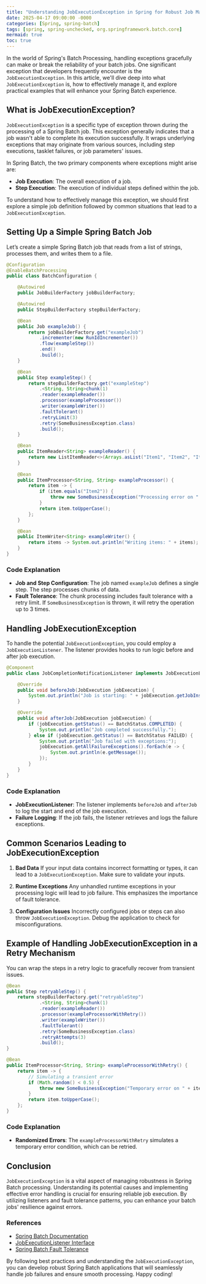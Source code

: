```yaml
---
title: "Understanding JobExecutionException in Spring for Robust Job Management"
date: 2025-04-17 09:00:00 -0000
categories: [Spring, spring-batch]
tags: [spring, spring-unchecked, org.springframework.batch.core]
mermaid: true
toc: true
---
```



In the world of Spring's Batch Processing, handling exceptions gracefully can make or break the reliability of your batch jobs. One significant exception that developers frequently encounter is the `JobExecutionException`. In this article, we'll dive deep into what `JobExecutionException` is, how to effectively manage it, and explore practical examples that will enhance your Spring Batch experience. 

## What is JobExecutionException?

`JobExecutionException` is a specific type of exception thrown during the processing of a Spring Batch job. This exception generally indicates that a job wasn't able to complete its execution successfully. It wraps underlying exceptions that may originate from various sources, including step executions, tasklet failures, or job parameters' issues.

In Spring Batch, the two primary components where exceptions might arise are:

- **Job Execution**: The overall execution of a job.
- **Step Execution**: The execution of individual steps defined within the job.

To understand how to effectively manage this exception, we should first explore a simple job definition followed by common situations that lead to a `JobExecutionException`.

## Setting Up a Simple Spring Batch Job

Let’s create a simple Spring Batch job that reads from a list of strings, processes them, and writes them to a file.

```java
@Configuration
@EnableBatchProcessing
public class BatchConfiguration {

    @Autowired
    public JobBuilderFactory jobBuilderFactory;

    @Autowired
    public StepBuilderFactory stepBuilderFactory;

    @Bean
    public Job exampleJob() {
        return jobBuilderFactory.get("exampleJob")
            .incrementer(new RunIdIncrementer())
            .flow(exampleStep())
            .end()
            .build();
    }

    @Bean
    public Step exampleStep() {
        return stepBuilderFactory.get("exampleStep")
            .<String, String>chunk(1)
            .reader(exampleReader())
            .processor(exampleProcessor())
            .writer(exampleWriter())
            .faultTolerant()
            .retryLimit(3)
            .retry(SomeBusinessException.class)
            .build();
    }

    @Bean
    public ItemReader<String> exampleReader() {
        return new ListItemReader<>(Arrays.asList("Item1", "Item2", "Item3"));
    }
    
    @Bean
    public ItemProcessor<String, String> exampleProcessor() {
        return item -> {
            if (item.equals("Item2")) {
                throw new SomeBusinessException("Processing error on " + item);
            }
            return item.toUpperCase();
        };
    }

    @Bean
    public ItemWriter<String> exampleWriter() {
        return items -> System.out.println("Writing items: " + items);
    }
}
```

### Code Explanation

- **Job and Step Configuration**: The job named `exampleJob` defines a single step. The step processes chunks of data.
- **Fault Tolerance**: The chunk processing includes fault tolerance with a retry limit. If `SomeBusinessException` is thrown, it will retry the operation up to 3 times.

## Handling JobExecutionException

To handle the potential `JobExecutionException`, you could employ a `JobExecutionListener`. The listener provides hooks to run logic before and after job execution.

```java
@Component
public class JobCompletionNotificationListener implements JobExecutionListener {

    @Override
    public void beforeJob(JobExecution jobExecution) {
        System.out.println("Job is starting: " + jobExecution.getJobInstance().getJobName());
    }

    @Override
    public void afterJob(JobExecution jobExecution) {
        if (jobExecution.getStatus() == BatchStatus.COMPLETED) {
            System.out.println("Job completed successfully.");
        } else if (jobExecution.getStatus() == BatchStatus FAILED) {
            System.out.println("Job failed with exceptions:");
            jobExecution.getAllFailureExceptions().forEach(e -> {
                System.out.println(e.getMessage());
            });
        }
    }
}
```

### Code Explanation

- **JobExecutionListener**: The listener implements `beforeJob` and `afterJob` to log the start and end of the job execution.
- **Failure Logging**: If the job fails, the listener retrieves and logs the failure exceptions.

## Common Scenarios Leading to JobExecutionException

1. **Bad Data**
   If your input data contains incorrect formatting or types, it can lead to a `JobExecutionException`. Make sure to validate your inputs.

2. **Runtime Exceptions**
   Any unhandled runtime exceptions in your processing logic will lead to job failure. This emphasizes the importance of fault tolerance.

3. **Configuration Issues**
   Incorrectly configured jobs or steps can also throw `JobExecutionException`. Debug the application to check for misconfigurations.

## Example of Handling JobExecutionException in a Retry Mechanism

You can wrap the steps in a retry logic to gracefully recover from transient issues.

```java
@Bean
public Step retryableStep() {
    return stepBuilderFactory.get("retryableStep")
            .<String, String>chunk(1)
            .reader(exampleReader())
            .processor(exampleProcessorWithRetry())
            .writer(exampleWriter())
            .faultTolerant()
            .retry(SomeBusinessException.class)
            .retryAttempts(3)
            .build();
}

@Bean
public ItemProcessor<String, String> exampleProcessorWithRetry() {
    return item -> {
        // Simulating a transient error
        if (Math.random() < 0.5) {
            throw new SomeBusinessException("Temporary error on " + item);
        }
        return item.toUpperCase();
    };
}
```

### Code Explanation

- **Randomized Errors**: The `exampleProcessorWithRetry` simulates a temporary error condition, which can be retried.

## Conclusion

`JobExecutionException` is a vital aspect of managing robustness in Spring Batch processing. Understanding its potential causes and implementing effective error handling is crucial for ensuring reliable job execution. By utilizing listeners and fault tolerance patterns, you can enhance your batch jobs' resilience against errors.

### References

- [Spring Batch Documentation](https://docs.spring.io/spring-batch/docs/current/reference/html/index.html)
- [JobExecutionListener Interface](https://docs.spring.io/spring-batch/docs/current/api/org/springframework/batch/core/JobExecutionListener.html)
- [Spring Batch Fault Tolerance](https://docs.spring.io/spring-batch/docs/current/reference/html/spring-batch.html#fault-tolerance)

By following best practices and understanding the `JobExecutionException`, you can develop robust Spring Batch applications that will seamlessly handle job failures and ensure smooth processing. Happy coding!
